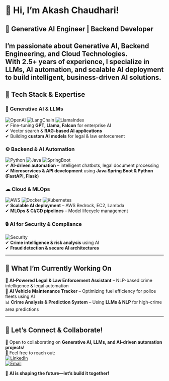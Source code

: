 # 👋 Hi, I’m Akash Chaudhari!  
## 🚀 **Generative AI Engineer | Backend Developer**  

I’m passionate about **Generative AI**, **Backend Engineering**, and **Cloud Technologies**.  
With **2.5+ years of experience**, I specialize in **LLMs, AI automation, and scalable AI deployment** to build intelligent, business-driven AI solutions.  
---
## 🚀 **Tech Stack & Expertise**  

### 🧠 **Generative AI & LLMs**  
![OpenAI](https://img.shields.io/badge/OpenAI-412991?style=for-the-badge&logo=openai&logoColor=white)  ![LangChain](https://img.shields.io/badge/LangChain-229954?style=for-the-badge&logo=python&logoColor=white)   ![LlamaIndex](https://img.shields.io/badge/LlamaIndex-0A66C2?style=for-the-badge&logo=llama&logoColor=white)  
✔ Fine-tuning **GPT, Llama, Falcon** for enterprise AI  
✔ Vector search & **RAG-based AI applications**  
✔ Building **custom AI models** for legal & law enforcement  

### ⚙ **Backend & AI Automation**  
![Python](https://img.shields.io/badge/Python-FFD43B?style=for-the-badge&logo=python&logoColor=black)   ![Java](https://img.shields.io/badge/Java-ED8B00?style=for-the-badge&logo=openjdk&logoColor=white)   ![SpringBoot](https://img.shields.io/badge/SpringBoot-6DB33F?style=for-the-badge&logo=spring&logoColor=white)  
✔ **AI-driven automation** – intelligent chatbots, legal document processing  
✔ **Microservices & API development** using **Java Spring Boot & Python (FastAPI, Flask)**  

### ☁ **Cloud & MLOps**  
![AWS](https://img.shields.io/badge/AWS-FF9900?style=for-the-badge&logo=amazonaws&logoColor=white)   ![Docker](https://img.shields.io/badge/Docker-2496ED?style=for-the-badge&logo=docker&logoColor=white)   ![Kubernetes](https://img.shields.io/badge/Kubernetes-326CE5?style=for-the-badge&logo=kubernetes&logoColor=white)  
✔ **Scalable AI deployment** – AWS Bedrock, EC2, Lambda  
✔ **MLOps & CI/CD pipelines** – Model lifecycle management  

### 🔒 **AI for Security & Compliance**  
![Security](https://img.shields.io/badge/Security-232F3E?style=for-the-badge&logo=security&logoColor=white)  
✔ **Crime intelligence & risk analysis** using AI  
✔ **Fraud detection & secure AI architectures**  

---

## 🎯 **What I’m Currently Working On**  
🚀 **AI-Powered Legal & Law Enforcement Assistant** – NLP-based crime intelligence & legal automation  
🚗 **AI Vehicle Maintenance Tracker** – Optimizing fuel efficiency for police fleets using AI  
📊 **Crime Analysis & Prediction System** – Using **LLMs & NLP** for high-crime area predictions  

---

## 🤝 **Let’s Connect & Collaborate!**  
💼 Open to collaborating on **Generative AI, LLMs, and AI-driven automation projects**!  
📩 Feel free to reach out:  
[![LinkedIn](https://img.shields.io/badge/LinkedIn-0A66C2?style=for-the-badge&logo=linkedin&logoColor=white)](https://www.linkedin.com/in/akashchaudhari396)  
[![Email](https://img.shields.io/badge/Email-akash.jobs15@gmail.com-D14836?style=for-the-badge&logo=gmail&logoColor=white)](mailto:akash.jobs15@gmail.com)  

🚀 **AI is shaping the future—let’s build it together!**
